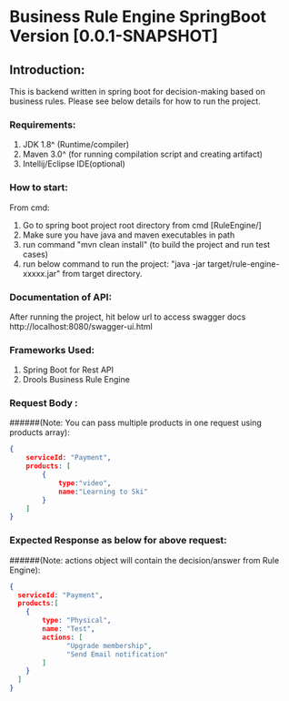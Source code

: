 # Business Rule Engine SpringBoot Version [0.0.1-SNAPSHOT]

## Introduction:

This is backend written in spring boot for decision-making based on business rules. 
Please see below details for how to run the project. 

### Requirements:
1. JDK 1.8^ (Runtime/compiler)
2. Maven 3.0^ (for running compilation script and creating artifact)
3. Intellij/Eclipse IDE(optional)


### How to start:
From cmd:
1. Go to spring boot project root directory from cmd [RuleEngine/]
2. Make sure you have java and maven executables in path
3. run command "mvn clean install" (to build the project and run test cases)
4. run below command to run the project:
   "java -jar target/rule-engine-xxxxx.jar" from target directory.


### Documentation of API:

After running the project, hit below url to access swagger docs
http://localhost:8080/swagger-ui.html


### Frameworks Used:
1. Spring Boot for Rest API
2. Drools Business Rule Engine


### Request Body :
######(Note: You can pass multiple products in one request using products array):
```json
{
    serviceId: "Payment",
    products: [
        {
            type:"video",
            name:"Learning to Ski"
        }
    ]
}
```

### Expected Response as below for above request:
######(Note: actions object will contain the decision/answer from Rule Engine):
```json
{
  serviceId: "Payment",
  products:[
    {
        type: "Physical",
        name: "Test",
        actions: [
              "Upgrade membership",
              "Send Email notification"
        ]
    }
  ]
}

```